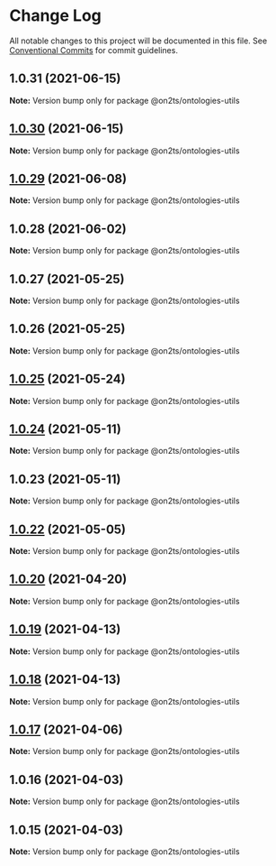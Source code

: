 # Change Log

All notable changes to this project will be documented in this file.
See [Conventional Commits](https://conventionalcommits.org) for commit guidelines.

## 1.0.31 (2021-06-15)

**Note:** Version bump only for package @on2ts/ontologies-utils





## [1.0.30](https://github.com/on2ts/ontologies/compare/v1.0.29...v1.0.30) (2021-06-15)

**Note:** Version bump only for package @on2ts/ontologies-utils





## [1.0.29](https://github.com/on2ts/ontologies/compare/v1.0.28...v1.0.29) (2021-06-08)

**Note:** Version bump only for package @on2ts/ontologies-utils





## 1.0.28 (2021-06-02)

**Note:** Version bump only for package @on2ts/ontologies-utils





## 1.0.27 (2021-05-25)

**Note:** Version bump only for package @on2ts/ontologies-utils





## 1.0.26 (2021-05-25)

**Note:** Version bump only for package @on2ts/ontologies-utils





## [1.0.25](https://github.com/on2ts/ontologies/compare/v1.0.24...v1.0.25) (2021-05-24)

**Note:** Version bump only for package @on2ts/ontologies-utils





## [1.0.24](https://github.com/on2ts/ontologies/compare/v1.0.22...v1.0.24) (2021-05-11)

**Note:** Version bump only for package @on2ts/ontologies-utils





## 1.0.23 (2021-05-11)

**Note:** Version bump only for package @on2ts/ontologies-utils





## [1.0.22](https://github.com/on2ts/ontologies/compare/v1.0.21...v1.0.22) (2021-05-05)

**Note:** Version bump only for package @on2ts/ontologies-utils





## [1.0.20](https://github.com/on2ts/ontologies/compare/v1.0.19...v1.0.20) (2021-04-20)

**Note:** Version bump only for package @on2ts/ontologies-utils





## [1.0.19](https://github.com/on2ts/ontologies/compare/v1.0.17...v1.0.19) (2021-04-13)

**Note:** Version bump only for package @on2ts/ontologies-utils





## [1.0.18](https://github.com/on2ts/ontologies/compare/v1.0.17...v1.0.18) (2021-04-13)

**Note:** Version bump only for package @on2ts/ontologies-utils





## [1.0.17](https://github.com/on2ts/ontologies/compare/v1.0.16...v1.0.17) (2021-04-06)

**Note:** Version bump only for package @on2ts/ontologies-utils





## 1.0.16 (2021-04-03)

**Note:** Version bump only for package @on2ts/ontologies-utils





## 1.0.15 (2021-04-03)

**Note:** Version bump only for package @on2ts/ontologies-utils
